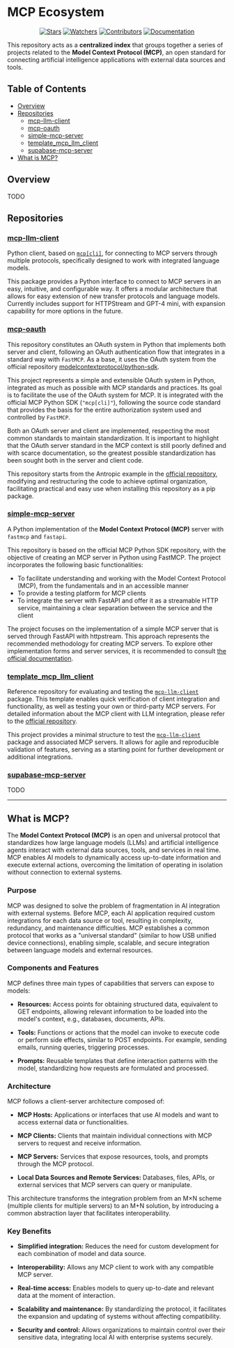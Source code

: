 # MCP Ecosystem

<div align=center>

[![Stars](https://img.shields.io/github/stars/rb58853/mcp-ecosystem?style=flat&logo=github)](https://github.com/rb58853/mcp-ecosystem/stargazers)
[![Watchers](https://img.shields.io/github/watchers/rb58853/mcp-ecosystem?style=flat&logo=github)](https://github.com/rb58853/mcp-ecosystem)
[![Contributors](https://img.shields.io/github/contributors/rb58853/mcp-ecosystem)](https://github.com/rb58853/mcp-ecosystem/graphs/contributors)
[![Documentation](https://img.shields.io/badge/docs-modelcontextprotocol.io-blue.svg)](https://modelcontextprotocol.io)

</div>

This repository acts as a **centralized index** that groups together a series of projects related to the **Model Context Protocol (MCP)**, an open standard for connecting artificial intelligence applications with external data sources and tools.

## Table of Contents

* [Overview](#overview)
* [Repositories](#repositories)
  * [mcp-llm-client](#mcp-llm-client)
  * [mcp-oauth](#mcp-oauth)
  * [simple-mcp-server](#simple-mcp-server)
  * [template_mcp_llm_client](#template_mcp_llm_client)
  * [supabase-mcp-server](#supabase-mcp-server)
* [What is MCP?](#what-is-mcp)

## Overview

TODO

## Repositories

### [mcp-llm-client](https://github.com/rb58853/mcp-llm-client)

Python client, based on [`mcp[cli]`](https://github.com/modelcontextprotocol/python-sdk), for connecting to MCP servers through multiple protocols, specifically designed to work with integrated language models.

This package provides a Python interface to connect to MCP servers in an easy, intuitive, and configurable way. It offers a modular architecture that allows for easy extension of new transfer protocols and language models. Currently includes support for HTTPStream and GPT-4 mini, with expansion capability for more options in the future.

### [mcp-oauth](https://github.com/rb58853/mcp-oauth)

This repository constitutes an OAuth system in Python that implements both server and client, following an OAuth authentication flow that integrates in a standard way with `FastMCP`. As a base, it uses the OAuth system from the official repository [modelcontextprotocol/python-sdk](https://github.com/modelcontextprotocol/python-sdk/tree/main/examples).

This project represents a simple and extensible OAuth system in Python, integrated as much as possible with MCP standards and practices. Its goal is to facilitate the use of the OAuth system for MCP. It is integrated with the official MCP Python SDK (`"mcp[cli]"`), following the source code standard that provides the basis for the entire authorization system used and controlled by `FastMCP`.

Both an OAuth server and client are implemented, respecting the most common standards to maintain standardization. It is important to highlight that the OAuth server standard in the MCP context is still poorly defined and with scarce documentation, so the greatest possible standardization has been sought both in the server and client code.

This repository starts from the Antropic example in the [official repository](https://github.com/modelcontextprotocol/python-sdk/tree/main/examples), modifying and restructuring the code to achieve optimal organization, facilitating practical and easy use when installing this repository as a pip package.

### [simple-mcp-server](https://github.com/rb58853/simple-mcp-server)

A Python implementation of the **Model Context Protocol (MCP)** server with `fastmcp` and `fastapi`.

This repository is based on the official MCP Python SDK repository, with the objective of creating an MCP server in Python using FastMCP. The project incorporates the following basic functionalities:

* To facilitate understanding and working with the Model Context Protocol (MCP), from the fundamentals and in an accessible manner
* To provide a testing platform for MCP clients
* To integrate the server with FastAPI and offer it as a streamable HTTP service, maintaining a clear separation between the service and the client

The project focuses on the implementation of a simple MCP server that is served through FastAPI with httpstream. This approach represents the recommended methodology for creating MCP servers. To explore other implementation forms and server services, it is recommended to consult [the official documentation](https://github.com/modelcontextprotocol/python-sdk).

### [template_mcp_llm_client](https://github.com/rb58853/template_mcp_llm_client)

Reference repository for evaluating and testing the [`mcp-llm-client`](https://github.com/rb58853/mcp-llm-client) package. This template enables quick verification of client integration and functionality, as well as testing your own or third-party MCP servers. For detailed information about the MCP client with LLM integration, please refer to the [official repository](https://github.com/rb58853/mcp-llm-client).

This project provides a minimal structure to test the [`mcp-llm-client`](https://github.com/rb58853/mcp-llm-client) package and associated MCP servers. It allows for agile and reproducible validation of features, serving as a starting point for further development or additional integrations.

### [supabase-mcp-server](https://github.com/rb58853/supabase-mcp-server)

TODO

---

## What is MCP?

The **Model Context Protocol (MCP)** is an open and universal protocol that standardizes how large language models (LLMs) and artificial intelligence agents interact with external data sources, tools, and services in real time. MCP enables AI models to dynamically access up-to-date information and execute external actions, overcoming the limitation of operating in isolation without connection to external systems.

### Purpose

MCP was designed to solve the problem of fragmentation in AI integration with external systems. Before MCP, each AI application required custom integrations for each data source or tool, resulting in complexity, redundancy, and maintenance difficulties. MCP establishes a common protocol that works as a "universal standard" (similar to how USB unified device connections), enabling simple, scalable, and secure integration between language models and external resources.

### Components and Features

MCP defines three main types of capabilities that servers can expose to models:

* **Resources:** Access points for obtaining structured data, equivalent to GET endpoints, allowing relevant information to be loaded into the model's context, e.g., databases, documents, APIs.

* **Tools:** Functions or actions that the model can invoke to execute code or perform side effects, similar to POST endpoints. For example, sending emails, running queries, triggering processes.

* **Prompts:** Reusable templates that define interaction patterns with the model, standardizing how requests are formulated and processed.

### Architecture

MCP follows a client-server architecture composed of:

* **MCP Hosts:** Applications or interfaces that use AI models and want to access external data or functionalities.

* **MCP Clients:** Clients that maintain individual connections with MCP servers to request and receive information.

* **MCP Servers:** Services that expose resources, tools, and prompts through the MCP protocol.

* **Local Data Sources and Remote Services:** Databases, files, APIs, or external services that MCP servers can query or manipulate.

This architecture transforms the integration problem from an M×N scheme (multiple clients for multiple servers) to an M+N solution, by introducing a common abstraction layer that facilitates interoperability.

### Key Benefits

* **Simplified integration:** Reduces the need for custom development for each combination of model and data source.

* **Interoperability:** Allows any MCP client to work with any compatible MCP server.

* **Real-time access:** Enables models to query up-to-date and relevant data at the moment of interaction.

* **Scalability and maintenance:** By standardizing the protocol, it facilitates the expansion and updating of systems without affecting compatibility.

* **Security and control:** Allows organizations to maintain control over their sensitive data, integrating local AI with enterprise systems securely.
